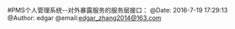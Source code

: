#PMS个人管理系统--对外暴露服务的服务层接口：
    @Date: 2016-7-19 17:29:13 @Author: edgar @email:edgar_zhang2014@163.com